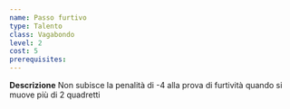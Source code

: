 ```yaml
---
name: Passo furtivo
type: Talento
class: Vagabondo
level: 2
cost: 5
prerequisites: 
---
```


**Descrizione**
Non subisce la penalità di -4 alla prova di furtività quando si muove più di
2 quadretti